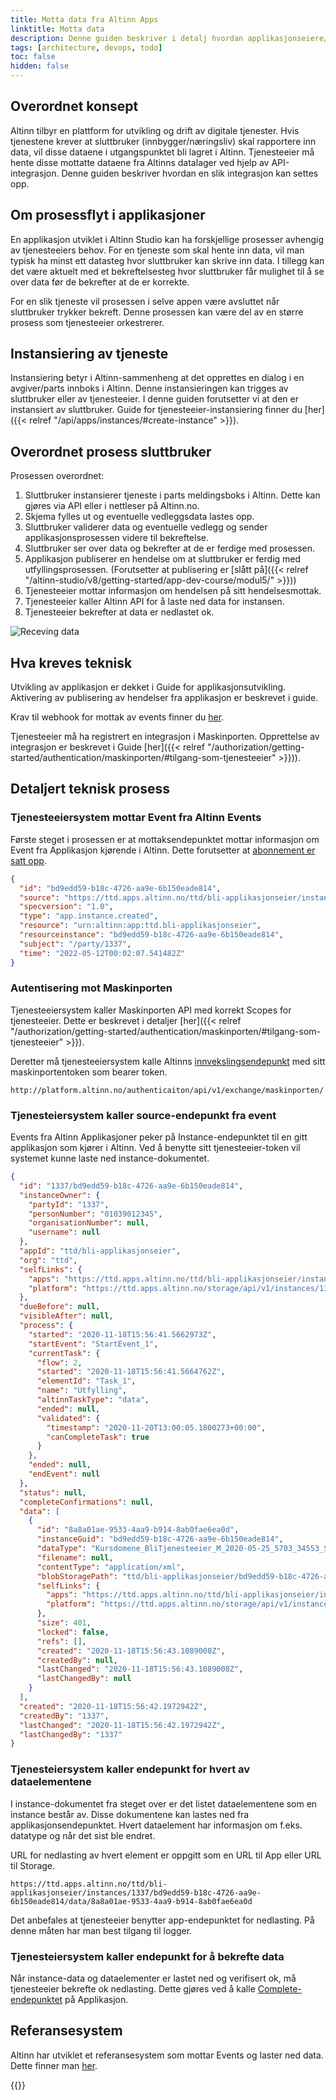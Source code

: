```yaml
---
title: Motta data fra Altinn Apps
linktitle: Motta data
description: Denne guiden beskriver i detalj hvordan applikasjonseiere/tjenesteeiere kan motta data som rapporteres inn til en Altinn 3-applikasjon.
tags: [architecture, devops, todo]
toc: false
hidden: false
---
```


## Overordnet konsept

Altinn tilbyr en plattform for utvikling og drift av digitale tjenester. Hvis tjenestene krever at sluttbruker (innbygger/næringsliv) skal rapportere inn data, vil disse dataene i utgangspunktet bli lagret i Altinn. Tjenesteeier må hente disse mottatte dataene fra Altinns datalager ved hjelp av API-integrasjon. Denne guiden beskriver hvordan en slik integrasjon kan settes opp.

## Om prosessflyt i applikasjoner

En applikasjon utviklet i Altinn Studio kan ha forskjellige prosesser avhengig av tjenesteeiers behov. For en tjeneste som skal hente inn data, vil man typisk ha minst ett datasteg hvor sluttbruker kan skrive inn data. I tillegg kan det være aktuelt med et bekreftelsesteg hvor sluttbruker får mulighet til å se over data før de bekrefter at de er korrekte.

For en slik tjeneste vil prosessen i selve appen være avsluttet når sluttbruker trykker bekreft. Denne prosessen kan være del av en større prosess som tjenesteeier orkestrerer.

## Instansiering av tjeneste

Instansiering betyr i Altinn-sammenheng at det opprettes en dialog i en avgiver/parts innboks i Altinn. Denne instansieringen kan trigges av sluttbruker eller av tjenesteeier. I denne guiden forutsetter vi at den er instansiert av sluttbruker. Guide for tjenesteeier-instansiering finner du [her]({{< relref "/api/apps/instances/#create-instance" >}}).

## Overordnet prosess sluttbruker

Prosessen overordnet:

1. Sluttbruker instansierer tjeneste i parts meldingsboks i Altinn. Dette kan gjøres via API eller i nettleser på Altinn.no.
2. Skjema fylles ut og eventuelle vedleggsdata lastes opp.
3. Sluttbruker validerer data og eventuelle vedlegg og sender applikasjonsprosessen videre til bekreftelse.
4. Sluttbruker ser over data og bekrefter at de er ferdige med prosessen.
5. Applikasjon publiserer en hendelse om at sluttbruker er ferdig med utfyllingsprosessen. (Forutsetter at publisering er [slått på]({{< relref "/altinn-studio/v8/getting-started/app-dev-course/modul5/" >}}))
6. Tjenesteeier mottar informasjon om hendelsen på sitt hendelsesmottak.
7. Tjenesteeier kaller Altinn API for å laste ned data for instansen.
8. Tjenesteeier bekrefter at data er nedlastet ok.

![Receving data](recevingdata.drawio.svg)

## Hva kreves teknisk

Utvikling av applikasjon er dekket i Guide for applikasjonsutvikling. Aktivering av publisering av hendelser fra applikasjon er beskrevet i guide.

Krav til webhook for mottak av events finner du [her](/events/subscribe-to-events/developer-guides/setup-subscription/#request).

Tjenesteeier må ha registrert en integrasjon i Maskinporten. Opprettelse av integrasjon er beskrevet i Guide [her]({{< relref "/authorization/getting-started/authentication/maskinporten/#tilgang-som-tjenesteeier" >}})).

## Detaljert teknisk prosess

### Tjenesteeiersystem mottar Event fra Altinn Events

Første steget i prosessen er at mottaksendepunktet mottar informasjon om Event fra Applikasjon kjørende i Altinn. Dette forutsetter at [abonnement er satt opp](/events/subscribe-to-events/developer-guides/setup-subscription/).

```json
{
  "id": "bd9edd59-b18c-4726-aa9e-6b150eade814",
  "source": "https://ttd.apps.altinn.no/ttd/bli-applikasjonseier/instances/1337/bd9edd59-b18c-4726-aa9e-6b150eade814",
  "specversion": "1.0",
  "type": "app.instance.created",
  "resource": "urn:altinn:app:ttd.bli-applikasjonseier",
  "resourceinstance": "bd9edd59-b18c-4726-aa9e-6b150eade814",
  "subject": "/party/1337",
  "time": "2022-05-12T00:02:07.541482Z"
}
```

### Autentisering mot Maskinporten

Tjenesteeiersystem kaller Maskinporten API med korrekt Scopes for tjenesteeier. Dette er beskrevet i detaljer [her]({{< relref "/authorization/getting-started/authentication/maskinporten/#tilgang-som-tjenesteeier" >}}).

Deretter må tjenesteeiersystem kalle Altinns [innvekslingsendepunkt](/api/authentication/spec/) med sitt maskinportentoken som bearer token.

```http
http://platform.altinn.no/authenticaiton/api/v1/exchange/maskinporten/
```

### Tjenesteiersystem kaller source-endepunkt fra event

Events fra Altinn Applikasjoner peker på Instance-endepunktet til en gitt applikasjon som kjører i Altinn. Ved å benytte sitt tjenesteeier-token vil systemet kunne laste ned instance-dokumentet.

```json
{
  "id": "1337/bd9edd59-b18c-4726-aa9e-6b150eade814",
  "instanceOwner": {
    "partyId": "1337",
    "personNumber": "01039012345",
    "organisationNumber": null,
    "username": null
  },
  "appId": "ttd/bli-applikasjonseier",
  "org": "ttd",
  "selfLinks": {
    "apps": "https://ttd.apps.altinn.no/ttd/bli-applikasjonseier/instances/1337/bd9edd59-b18c-4726-aa9e-6b150eade814",
    "platform": "https://ttd.apps.altinn.no/storage/api/v1/instances/1337/bd9edd59-b18c-4726-aa9e-6b150eade814"
  },
  "dueBefore": null,
  "visibleAfter": null,
  "process": {
    "started": "2020-11-18T15:56:41.5662973Z",
    "startEvent": "StartEvent_1",
    "currentTask": {
      "flow": 2,
      "started": "2020-11-18T15:56:41.5664762Z",
      "elementId": "Task_1",
      "name": "Utfylling",
      "altinnTaskType": "data",
      "ended": null,
      "validated": {
        "timestamp": "2020-11-20T13:00:05.1800273+00:00",
        "canCompleteTask": true
      }
    },
    "ended": null,
    "endEvent": null
  },
  "status": null,
  "completeConfirmations": null,
  "data": [
    {
      "id": "8a8a01ae-9533-4aa9-b914-8ab0fae6ea0d",
      "instanceGuid": "bd9edd59-b18c-4726-aa9e-6b150eade814",
      "dataType": "Kursdomene_BliTjenesteeier_M_2020-05-25_5703_34553_SERES",
      "filename": null,
      "contentType": "application/xml",
      "blobStoragePath": "ttd/bli-applikasjonseier/bd9edd59-b18c-4726-aa9e-6b150eade814/data/8a8a01ae-9533-4aa9-b914-8ab0fae6ea0d",
      "selfLinks": {
        "apps": "https://ttd.apps.altinn.no/ttd/bli-applikasjonseier/instances/1337/bd9edd59-b18c-4726-aa9e-6b150eade814/data/8a8a01ae-9533-4aa9-b914-8ab0fae6ea0d",
        "platform": "https://ttd.apps.altinn.no/storage/api/v1/instances/1337/bd9edd59-b18c-4726-aa9e-6b150eade814/data/8a8a01ae-9533-4aa9-b914-8ab0fae6ea0d"
      },
      "size": 401,
      "locked": false,
      "refs": [],
      "created": "2020-11-18T15:56:43.1089008Z",
      "createdBy": null,
      "lastChanged": "2020-11-18T15:56:43.1089008Z",
      "lastChangedBy": null
    }
  ],
  "created": "2020-11-18T15:56:42.1972942Z",
  "createdBy": "1337",
  "lastChanged": "2020-11-18T15:56:42.1972942Z",
  "lastChangedBy": "1337"
}
```

### Tjenesteiersystem kaller endepunkt for hvert av dataelementene

I instance-dokumentet fra steget over er det listet dataelementene som en instance består av. Disse dokumentene kan lastes ned fra applikasjonsendepunktet. Hvert dataelement har informasjon om f.eks. datatype og når det sist ble endret.

URL for nedlasting av hvert element er oppgitt som en URL til App eller URL til Storage.

```http
https://ttd.apps.altinn.no/ttd/bli-applikasjonseier/instances/1337/bd9edd59-b18c-4726-aa9e-6b150eade814/data/8a8a01ae-9533-4aa9-b914-8ab0fae6ea0d
```

Det anbefales at tjenesteeier benytter app-endepunktet for nedlasting. På denne måten har man best tilgang til logger.

### Tjenesteiersystem kaller endepunkt for å bekrefte data

Når instance-data og dataelementer er lastet ned og verifisert ok, må tjenesteeier bekrefte ok nedlasting. Dette gjøres ved å kalle [Complete-endepunktet](/api/apps/instances/#complete-instance) på Applikasjon.

## Referansesystem

Altinn har utviklet et referansesystem som mottar Events og laster ned data. Dette finner man [her](https://github.com/Altinn/altinn-application-owner-system).

{{<children />}}
